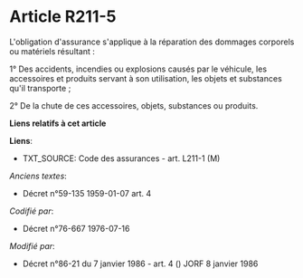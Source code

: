 # Article R211-5

L'obligation d'assurance s'applique à la réparation des dommages corporels ou matériels résultant :

1° Des accidents, incendies ou explosions causés par le véhicule, les accessoires et produits servant à son utilisation, les
objets et substances qu'il transporte ;

2° De la chute de ces accessoires, objets, substances ou produits.

**Liens relatifs à cet article**

**Liens**:

  - TXT_SOURCE: Code des assurances - art. L211-1 (M)

_Anciens textes_:

  - Décret n°59-135 1959-01-07 art. 4

_Codifié par_:

  - Décret n°76-667 1976-07-16

_Modifié par_:

  - Décret n°86-21 du 7 janvier 1986 - art. 4 () JORF 8 janvier 1986
